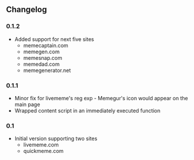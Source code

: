Changelog
---------

### 0.1.2

* Added support for next five sites
  * memecaptain.com
  * memegen.com
  * memesnap.com
  * memedad.com
  * memegenerator.net

### 0.1.1

* Minor fix for livememe's reg exp - Memegur's icon would appear on the main page
* Wrapped content script in an immediately executed function

### 0.1

* Initial version supporting two sites
  * livememe.com
  * quickmeme.com
